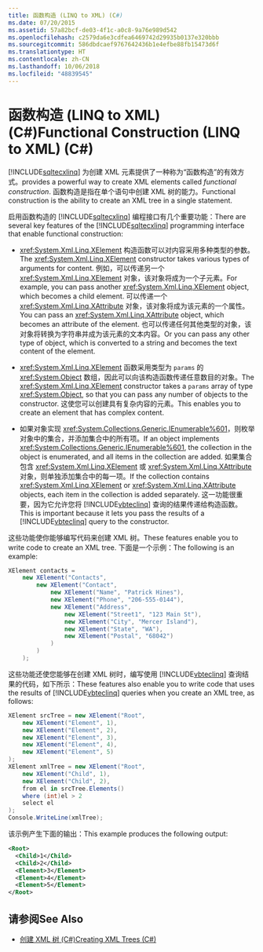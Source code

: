 ```yaml
---
title: 函数构造 (LINQ to XML) (C#)
ms.date: 07/20/2015
ms.assetid: 57a82bcf-de03-4f1c-a0c8-9a76e989d542
ms.openlocfilehash: c2579da6e3cdfea6469742d29935b0137e320bbb
ms.sourcegitcommit: 586dbdcaef9767642436b1e4efbe88fb15473d6f
ms.translationtype: HT
ms.contentlocale: zh-CN
ms.lasthandoff: 10/06/2018
ms.locfileid: "48839545"
---
```

# <a name="functional-construction-linq-to-xml-c"></a><span data-ttu-id="c5af7-102">函数构造 (LINQ to XML) (C#)</span><span class="sxs-lookup"><span data-stu-id="c5af7-102">Functional Construction (LINQ to XML) (C#)</span></span>
[!INCLUDE[sqltecxlinq](~/includes/sqltecxlinq-md.md)] <span data-ttu-id="c5af7-103">为创建 XML 元素提供了一种称为“函数构造”的有效方式。</span><span class="sxs-lookup"><span data-stu-id="c5af7-103">provides a powerful way to create XML elements called *functional construction*.</span></span> <span data-ttu-id="c5af7-104">函数构造是指在单个语句中创建 XML 树的能力。</span><span class="sxs-lookup"><span data-stu-id="c5af7-104">Functional construction is the ability to create an XML tree in a single statement.</span></span>  
  
 <span data-ttu-id="c5af7-105">启用函数构造的 [!INCLUDE[sqltecxlinq](~/includes/sqltecxlinq-md.md)] 编程接口有几个重要功能：</span><span class="sxs-lookup"><span data-stu-id="c5af7-105">There are several key features of the [!INCLUDE[sqltecxlinq](~/includes/sqltecxlinq-md.md)] programming interface that enable functional construction:</span></span>  
  
-   <span data-ttu-id="c5af7-106"><xref:System.Xml.Linq.XElement> 构造函数可以对内容采用多种类型的参数。</span><span class="sxs-lookup"><span data-stu-id="c5af7-106">The <xref:System.Xml.Linq.XElement> constructor takes various types of arguments for content.</span></span> <span data-ttu-id="c5af7-107">例如，可以传递另一个 <xref:System.Xml.Linq.XElement> 对象，该对象将成为一个子元素。</span><span class="sxs-lookup"><span data-stu-id="c5af7-107">For example, you can pass another <xref:System.Xml.Linq.XElement> object, which becomes a child element.</span></span> <span data-ttu-id="c5af7-108">可以传递一个 <xref:System.Xml.Linq.XAttribute> 对象，该对象将成为该元素的一个属性。</span><span class="sxs-lookup"><span data-stu-id="c5af7-108">You can pass an <xref:System.Xml.Linq.XAttribute> object, which becomes an attribute of the element.</span></span> <span data-ttu-id="c5af7-109">也可以传递任何其他类型的对象，该对象将转换为字符串并成为该元素的文本内容。</span><span class="sxs-lookup"><span data-stu-id="c5af7-109">Or you can pass any other type of object, which is converted to a string and becomes the text content of the element.</span></span>  
  
-   <span data-ttu-id="c5af7-110"><xref:System.Xml.Linq.XElement> 函数采用类型为 `params` 的 <xref:System.Object> 数组，因此可以向该构造函数传递任意数目的对象。</span><span class="sxs-lookup"><span data-stu-id="c5af7-110">The <xref:System.Xml.Linq.XElement> constructor takes a `params` array of type <xref:System.Object>, so that you can pass any number of objects to the constructor.</span></span> <span data-ttu-id="c5af7-111">这使您可以创建具有复杂内容的元素。</span><span class="sxs-lookup"><span data-stu-id="c5af7-111">This enables you to create an element that has complex content.</span></span>  
  
-   <span data-ttu-id="c5af7-112">如果对象实现 <xref:System.Collections.Generic.IEnumerable%601>，则枚举对象中的集合，并添加集合中的所有项。</span><span class="sxs-lookup"><span data-stu-id="c5af7-112">If an object implements <xref:System.Collections.Generic.IEnumerable%601>, the collection in the object is enumerated, and all items in the collection are added.</span></span> <span data-ttu-id="c5af7-113">如果集合包含 <xref:System.Xml.Linq.XElement> 或 <xref:System.Xml.Linq.XAttribute> 对象，则单独添加集合中的每一项。</span><span class="sxs-lookup"><span data-stu-id="c5af7-113">If the collection contains <xref:System.Xml.Linq.XElement> or <xref:System.Xml.Linq.XAttribute> objects, each item in the collection is added separately.</span></span> <span data-ttu-id="c5af7-114">这一功能很重要，因为它允许您将 [!INCLUDE[vbteclinq](~/includes/vbteclinq-md.md)] 查询的结果传递给构造函数。</span><span class="sxs-lookup"><span data-stu-id="c5af7-114">This is important because it lets you pass the results of a [!INCLUDE[vbteclinq](~/includes/vbteclinq-md.md)] query to the constructor.</span></span>  
  
 <span data-ttu-id="c5af7-115">这些功能使你能够编写代码来创建 XML 树。</span><span class="sxs-lookup"><span data-stu-id="c5af7-115">These features enable you to write code to create an XML tree.</span></span> <span data-ttu-id="c5af7-116">下面是一个示例：</span><span class="sxs-lookup"><span data-stu-id="c5af7-116">The following is an example:</span></span>  
  
```csharp  
XElement contacts =  
    new XElement("Contacts",  
        new XElement("Contact",  
            new XElement("Name", "Patrick Hines"),  
            new XElement("Phone", "206-555-0144"),  
            new XElement("Address",  
                new XElement("Street1", "123 Main St"),  
                new XElement("City", "Mercer Island"),  
                new XElement("State", "WA"),  
                new XElement("Postal", "68042")  
            )  
        )  
    );  
```  
  
 <span data-ttu-id="c5af7-117">这些功能还使您能够在创建 XML 树时，编写使用 [!INCLUDE[vbteclinq](~/includes/vbteclinq-md.md)] 查询结果的代码，如下所示：</span><span class="sxs-lookup"><span data-stu-id="c5af7-117">These features also enable you to write code that uses the results of [!INCLUDE[vbteclinq](~/includes/vbteclinq-md.md)] queries when you create an XML tree, as follows:</span></span>  
  
```csharp  
XElement srcTree = new XElement("Root",  
    new XElement("Element", 1),  
    new XElement("Element", 2),  
    new XElement("Element", 3),  
    new XElement("Element", 4),  
    new XElement("Element", 5)  
);  
XElement xmlTree = new XElement("Root",  
    new XElement("Child", 1),  
    new XElement("Child", 2),  
    from el in srcTree.Elements()  
    where (int)el > 2  
    select el  
);  
Console.WriteLine(xmlTree);  
```  
  
 <span data-ttu-id="c5af7-118">该示例产生下面的输出：</span><span class="sxs-lookup"><span data-stu-id="c5af7-118">This example produces the following output:</span></span>  
  
```xml  
<Root>  
  <Child>1</Child>  
  <Child>2</Child>  
  <Element>3</Element>  
  <Element>4</Element>  
  <Element>5</Element>  
</Root>  
```  
  
## <a name="see-also"></a><span data-ttu-id="c5af7-119">请参阅</span><span class="sxs-lookup"><span data-stu-id="c5af7-119">See Also</span></span>

- [<span data-ttu-id="c5af7-120">创建 XML 树 (C#)</span><span class="sxs-lookup"><span data-stu-id="c5af7-120">Creating XML Trees (C#)</span></span>](../../../../csharp/programming-guide/concepts/linq/creating-xml-trees.md)
